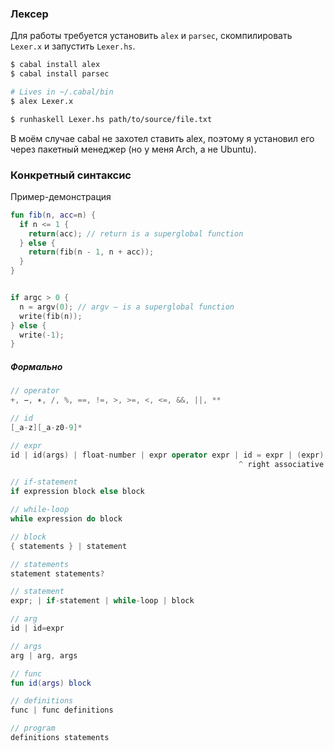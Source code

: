 ### Лексер

Для работы требуется установить `alex` и `parsec`, скомпилировать `Lexer.x` и запустить `Lexer.hs`.

```bash
$ cabal install alex
$ cabal install parsec

# Lives in ~/.cabal/bin
$ alex Lexer.x

$ runhaskell Lexer.hs path/to/source/file.txt
```


В моём случае cabal не захотел ставить alex, поэтому я установил его через пакетный менеджер (но у меня Arch, а не Ubuntu).


### Конкретный синтаксис

Пример-демонстрация

```kotlin
fun fib(n, acc=n) {
  if n <= 1 {
    return(acc); // return is a superglobal function
  } else {
    return(fib(n - 1, n + acc));
  }
}


if argc > 0 {
  n = argv(0); // argv — is a superglobal function
  write(fib(n));
} else {
  write(-1);
}
```

##### Формально

```kotlin
// operator
+, −, ∗, /, %, ==, !=, >, >=, <, <=, &&, ||, **
```

```kotlin
// id
[_a-z][_a-z0-9]*
```

```kotlin
// expr
id | id(args) | float-number | expr operator expr | id = expr | (expr)
                                                   ^ right associative
```

```kotlin
// if-statement
if expression block else block
```

```kotlin
// while-loop
while expression do block
```

```kotlin
// block
{ statements } | statement
```

```kotlin
// statements
statement statements?
```

```kotlin
// statement
expr; | if-statement | while-loop | block
```

```kotlin
// arg
id | id=expr
```

```kotlin
// args
arg | arg, args
```

```kotlin
// func
fun id(args) block
```

```kotlin
// definitions
func | func definitions
```

```kotlin
// program
definitions statements
```
